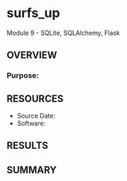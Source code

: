 # surfs_up
Module 9 - SQLite, SQLAlchemy, Flask


## OVERVIEW
### Purpose:

## RESOURCES
  - Source Date:
  - Software: 

## RESULTS


## SUMMARY
